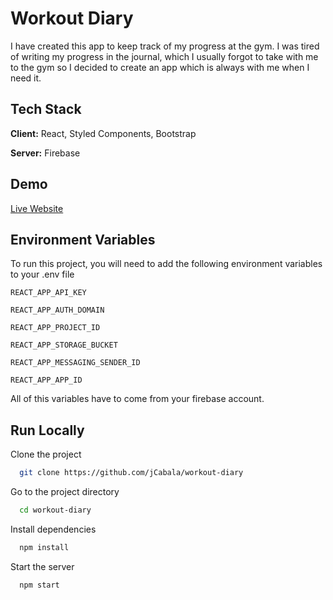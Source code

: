 
# Workout Diary

I have created this app to keep track of my progress at the gym. I was tired of writing my 
progress in the journal, which I usually forgot to take with me to the gym so I decided 
to create an app which is always with me when I need it. 


## Tech Stack

**Client:** React, Styled Components, Bootstrap

**Server:** Firebase


## Demo

[Live Website](https://hardcore-hamilton-0e9dfc.netlify.app/)


## Environment Variables

To run this project, you will need to add the following environment variables to your .env file

`REACT_APP_API_KEY`

`REACT_APP_AUTH_DOMAIN`

`REACT_APP_PROJECT_ID`

`REACT_APP_STORAGE_BUCKET`

`REACT_APP_MESSAGING_SENDER_ID`

`REACT_APP_APP_ID`

All of this variables have to come from your firebase account.
## Run Locally

Clone the project

```bash
  git clone https://github.com/jCabala/workout-diary
```

Go to the project directory

```bash
  cd workout-diary
```

Install dependencies

```bash
  npm install
```

Start the server

```bash
  npm start
```

